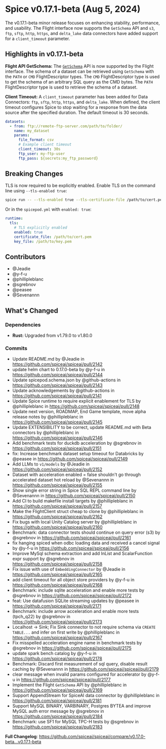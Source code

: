 # Spice v0.17.1-beta (Aug 5, 2024)

The v0.17.1-beta minor release focuses on enhancing stability, performance, and usability. The Flight interface now supports the `GetSchema` API and `s3`, `ftp`, `sftp`, `http`, `https`, and `delta_lake` data connectors have added support for a `client_timeout` parameter.

## Highlights in v0.17.1-beta

**Flight API GetSchema:** The [`GetSchema`](https://arrow.apache.org/docs/format/Flight.html) API is now supported by the Flight interface. The schema of a dataset can be retrieved using `GetSchema` with the `PATH` or `CMD` FlightDescriptor types. The `CMD` FlightDescriptor type is used to get the schema of an arbitrary SQL query as the CMD bytes. The `PATH` FlightDescriptor type is used to retrieve the schema of a dataset.

**Client Timeout:** A `client_timeout` parameter has been added for Data Connectors: `ftp`, `sftp`, `http`, `https`, and `delta_lake`. When defined, the client timeout configures Spice to stop waiting for a response from the data source after the specified duration. The default timeout is 30 seconds.

```yaml
datasets:
  - from: ftp://remote-ftp-server.com/path/to/folder/
    name: my_dataset
    params:
      file_format: csv
      # Example client timeout
      client_timeout: 30s
      ftp_user: my-ftp-user
      ftp_pass: ${secrets:my_ftp_password}
```

## Breaking Changes

TLS is now required to be explicitly enabled. Enable TLS on the command line using `--tls-enabled true`:

```bash
spice run -- --tls-enabled true --tls-certificate-file /path/to/cert.pem --tls-key-file /path/to/key.pem
```

Or in the `spicepod.yml` with `enabled: true`:

```yaml
runtime:
  tls:
    # TLS explicitly enabled
    enabled: true
    certificate_file: /path/to/cert.pem
    key_file: /path/to/key.pem
```

## Contributors

- @Jeadie
- @y-f-u
- @phillipleblanc
- @sgrebnov
- @peasee
- @Sevenannn

## What's Changed

### Dependencies

- **Rust:** Upgraded from v1.79.0 to v1.80.0

### Commits

- Update README.md by @Jeadie in https://github.com/spiceai/spiceai/pull/2142
- update helm chart to 0.17.0-beta by @y-f-u in https://github.com/spiceai/spiceai/pull/2144
- Update spicepod.schema.json by @github-actions in https://github.com/spiceai/spiceai/pull/2143
- Update acknowledgements by @github-actions in https://github.com/spiceai/spiceai/pull/2141
- Update Spice runtime to require explicit enablement for TLS by @phillipleblanc in https://github.com/spiceai/spiceai/pull/2148
- Update next version, ROADMAP, End Game template, move alpha release notes by @phillipleblanc in https://github.com/spiceai/spiceai/pull/2145
- Update EXTENSIBILITY to be correct, update README.md with Beta connectors by @phillipleblanc in https://github.com/spiceai/spiceai/pull/2146
- Add benchmark tests for duckdb acceleration by @sgrebnov in https://github.com/spiceai/spiceai/pull/2151
- fix: Increase benchmark dataset setup timeout for Databricks by @peasee in https://github.com/spiceai/spiceai/pull/2149
- Add LLMs to `v1/models` by @Jeadie in https://github.com/spiceai/spiceai/pull/2152
- Dataset with acceleration enabled = false shouldn't go through accelerated dataset hot reload by @Sevenannn in https://github.com/spiceai/spiceai/pull/2155
- Show single error string in Spice SQL REPL command line by @Sevenannn in https://github.com/spiceai/spiceai/pull/2150
- Add CI to build makefile install targets by @phillipleblanc in https://github.com/spiceai/spiceai/pull/2157
- Make the FlightClient struct cheap to clone by @phillipleblanc in https://github.com/spiceai/spiceai/pull/2162
- Fix bugs with local Unity Catalog server by @phillipleblanc in https://github.com/spiceai/spiceai/pull/2160
- Benchmark: data connector tests should continue on query error (s3) by @sgrebnov in https://github.com/spiceai/spiceai/pull/2161
- fix hanging spiced when odbc loading data and received a cancel signal by @y-f-u in https://github.com/spiceai/spiceai/pull/2156
- Improve MySql schema extraction and add InList and ScalarFunction expr support by @sgrebnov in https://github.com/spiceai/spiceai/pull/2158
- Fix issue with use of `EmbeddingConnector` by @Jeadie in https://github.com/spiceai/spiceai/pull/2165
- add client timeout for all object store providers by @y-f-u in https://github.com/spiceai/spiceai/pull/2168
- Benchmark: include sqlite acceleration and enable more tests by @sgrebnov in https://github.com/spiceai/spiceai/pull/2172
- feat: Use datafusion SQLite streaming updates by @peasee in https://github.com/spiceai/spiceai/pull/2171
- Benchmark: include arrow acceleration and enable more tests (tpch_q22) by @sgrebnov in https://github.com/spiceai/spiceai/pull/2173
- Localhost -> Sink; Fix Sink connector to not require schema via `CREATE TABLE...` and infer on first write by @phillipleblanc in https://github.com/spiceai/spiceai/pull/2167
- Fix misspelled acceleration engine name in benchmark tests by @sgrebnov in https://github.com/spiceai/spiceai/pull/2175
- update spark bench catalog by @y-f-u in https://github.com/spiceai/spiceai/pull/2178
- Benchmark: Discard first measurement of sql query, disable result caching by @Sevenannn in https://github.com/spiceai/spiceai/pull/2179
- clear message when invalid params configured for accelerator by @y-f-u in https://github.com/spiceai/spiceai/pull/2177
- Implement the Flight `GetSchema` API by @phillipleblanc in https://github.com/spiceai/spiceai/pull/2169
- Support AppendStream for SpiceAI data connector by @phillipleblanc in https://github.com/spiceai/spiceai/pull/2181
- Support MySQL BINARY, VARBINARY, Postgres BYTEA and improve MySQL auth error message by @sgrebnov in https://github.com/spiceai/spiceai/pull/2184
- Benchmark: use SF1 for MySQL TPC-H tests by @sgrebnov in https://github.com/spiceai/spiceai/pull/2183

**Full Changelog**: https://github.com/spiceai/spiceai/compare/v0.17.0-beta...v0.17.1-beta
